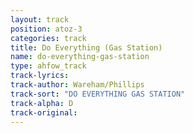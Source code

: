 ```yaml
---
layout: track
position: atoz-3
categories: track
title: Do Everything (Gas Station)
name: do-everything-gas-station
type: ahfow_track
track-lyrics: 
track-author: Wareham/Phillips
track-sort: "DO EVERYTHING GAS STATION"
track-alpha: D
track-original: 
---
```

